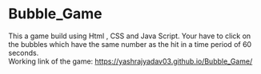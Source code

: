 # Bubble_Game
This a game build using Html , CSS and Java Script.
Your have to click on the  bubbles which have the same number as the hit in a time period of 60 seconds. 
<br>
Working link of the game: https://yashrajyadav03.github.io/Bubble_Game/

